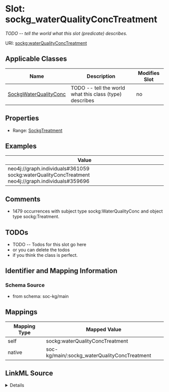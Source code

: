 

# Slot: sockg_waterQualityConcTreatment


_TODO -- tell the world what this slot (predicate) describes._





URI: [sockg:waterQualityConcTreatment](http://www.semanticweb.org/sockg/ontologies/2024/0/soil-carbon-ontology/waterQualityConcTreatment)



<!-- no inheritance hierarchy -->





## Applicable Classes

| Name | Description | Modifies Slot |
| --- | --- | --- |
| [SockgWaterQualityConc](../classes/SockgWaterQualityConc.md) | TODO -- tell the world what this class (type) describes |  no  |







## Properties

* Range: [SockgTreatment](../classes/SockgTreatment.md)






## Examples

| Value |
| --- |
| neo4j://graph.individuals#361059 sockg:waterQualityConcTreatment neo4j://graph.individuals#359696 |

## Comments

* 1479 occurrences with subject type sockg:WaterQualityConc and object type sockg:Treatment.

## TODOs

* TODO -- Todos for this slot go here
* or you can delete the todos
* if you think the class is perfect.

## Identifier and Mapping Information







### Schema Source


* from schema: soc-kg/main




## Mappings

| Mapping Type | Mapped Value |
| ---  | ---  |
| self | sockg:waterQualityConcTreatment |
| native | soc-kg/main/:sockg_waterQualityConcTreatment |




## LinkML Source

<details>
```yaml
name: sockg_waterQualityConcTreatment
description: TODO -- tell the world what this slot (predicate) describes.
todos:
- TODO -- Todos for this slot go here
- or you can delete the todos
- if you think the class is perfect.
comments:
- 1479 occurrences with subject type sockg:WaterQualityConc and object type sockg:Treatment.
examples:
- value: neo4j://graph.individuals#361059 sockg:waterQualityConcTreatment neo4j://graph.individuals#359696
from_schema: soc-kg/main
rank: 1000
slot_uri: sockg:waterQualityConcTreatment
alias: sockg_waterQualityConcTreatment
domain_of:
- sockg_WaterQualityConc
range: sockg_Treatment

```
</details>